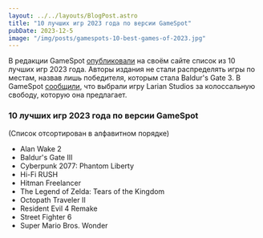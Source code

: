 ```yaml
---
layout: ../../layouts/BlogPost.astro
title: "10 лучших игр 2023 года по версии GameSpot"
pubDate: 2023-12-5
image: "/img/posts/gamespots-10-best-games-of-2023.jpg"
---
```


В редакции GameSpot [опубликовали](https://www.gamespot.com/gallery/gamespots-10-best-games-of-2023/2900-4972/) на своём сайте список из 10 лучших игр 2023 года. Авторы издания не стали распределять игры по местам, назвав лишь победителя, которым стала Baldur's Gate 3. В GameSpot [сообщили](https://www.gamespot.com/articles/baldurs-gate-3-is-gamespots-game-of-the-year-2023/1100-6519739/), что выбрали игру Larian Studios за колоссальную свободу, которую она предлагает.

### 10 лучших игр 2023 года по версии GameSpot

(Список отсортирован в алфавитном порядке)

* Alan Wake 2
* Baldur's Gate III
* Cyberpunk 2077: Phantom Liberty
* Hi-Fi RUSH
* Hitman Freelancer
* The Legend of Zelda: Tears of the Kingdom
* Octopath Traveler II
* Resident Evil 4 Remake
* Street Fighter 6
* Super Mario Bros. Wonder